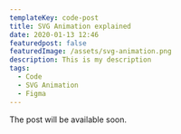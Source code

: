 ```yaml
---
templateKey: code-post
title: SVG Animation explained
date: 2020-01-13 12:46
featuredpost: false
featuredImage: /assets/svg-animation.png
description: This is my description
tags:
  - Code
  - SVG Animation
  - Figma
---
```


The post will be available soon.
